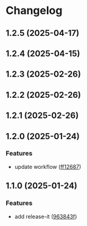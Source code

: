 # Changelog

## 1.2.5 (2025-04-17)

## 1.2.4 (2025-04-15)

## 1.2.3 (2025-02-26)

## 1.2.2 (2025-02-26)

## 1.2.1 (2025-02-26)

## 1.2.0 (2025-01-24)

### Features

* update workflow ([ff12687](https://github.com/oondemand/api-integracao-gpt/commit/ff1268710ba5530d9b78e9d1e673a7153ebbebc1))

## 1.1.0 (2025-01-24)

### Features

* add release-it ([963843f](https://github.com/maikonalexandre/ondemand-api-integracao-gpt/commit/963843f82bdcfbb0b2bc1d9efa3dfed0ebe8812e))
